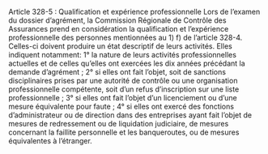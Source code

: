 Article 328-5 : Qualification et expérience professionnelle
Lors de l’examen du dossier d’agrément, la Commission Régionale de Contrôle des Assurances prend en considération la qualification et l’expérience professionnelle des personnes mentionnées au 1) f) de l’article 328-4. Celles-ci doivent produire un état descriptif de leurs activités. Elles indiquent notamment:
1° la nature de leurs activités professionnelles actuelles et de celles qu’elles ont exercées les dix années précédant la demande d’agrément ;
2° si elles ont fait l’objet, soit de sanctions disciplinaires prises par une autorité de contrôle ou une organisation professionnelle compétente, soit d’un refus d’inscription sur une liste professionnelle ;
3° si elles ont fait l’objet d’un licenciement ou d’une mesure équivalente pour faute ;
4° si elles ont exercé des fonctions d’administrateur ou de direction dans des entreprises ayant fait l’objet de mesures de redressement ou de liquidation judiciaire, de mesures concernant la faillite personnelle et les banqueroutes, ou de mesures équivalentes à l’étranger.